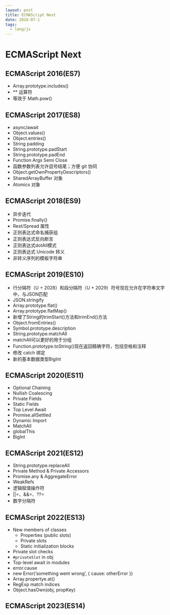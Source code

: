 ```yaml
---
layout: post
title: ECMAScript Next
date: 2018-07-1
tags:
  - lang/js
---
```


# ECMAScript Next

## ECMAScript 2016(ES7)

- Array.prototype.includes()
- \*\* 运算符
- 等效于 Math.pow()

## ECMAScript 2017(ES8)

- async/await
- Object.values()
- Object.entries()
- String padding
- String.prototype.padStart
- String.prototype.padEnd
- Function Args Semi Close
- 函数参数列表允许逗号结尾；方便 git 协同
- Object.getOwnPropertyDescriptors()
- SharedArrayBuffer 对象
- Atomics 对象

## ECMAScript 2018(ES9)

- 异步迭代
- Promise.finally()
- Rest/Spread 属性
- 正则表达式命名捕获组
- 正则表达式反向断言
- 正则表达式dotAll模式
- 正则表达式 Unicode 转义
- 非转义序列的模板字符串

## ECMAScript 2019(ES10)

- 行分隔符（U + 2028）和段分隔符（U + 2029）符号现在允许在字符串文字中，与JSON匹配
- JSON.stringify
- Array.prototype.flat()
- Array.prototype.flatMap()
- 新增了String的trimStart()方法和trimEnd()方法
- Object.fromEntries()
- Symbol.prototype.description
- String.prototype.matchAll
- matchAll可以更好的用于分组
- Function.prototype.toString()现在返回精确字符，包括空格和注释
- 修改 catch 绑定
- 新的基本数据类型BigInt

## ECMAScript 2020(ES11)

- Optional Chaining
- Nullish Coalescing
- Private Fields
- Static Fields
- Top Level Await
- Promise.allSettled
- Dynamic Import
- MatchAll
- globalThis
- BigInt

## ECMAScript 2021(ES12)

- String.prototype.replaceAll
- Private Method & Private Accessors
- Promise.any & AggregateError
- WeakRefs
- 逻辑赋值操作符
- ||=、&&=、??=
- 数字分隔符

## ECMAScript 2022(ES13)

- New members of classes
  - Properties (public slots)
  - Private slots
  - Static initialization blocks
- Private slot checks
- `#privateSlot` in obj
- Top-level await in modules
- error.cause
- new Error(‘something went wrong’, { cause: otherError })
- Array.propertye.at()
- RegExp match indices
- Object.hasOwn(obj, propKey)

## ECMAScript 2023(ES14)
